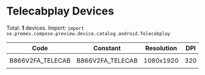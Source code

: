 # Telecabplay Devices

Total: **1** devices. Import: `import se.premex.compose.preview.device.catalog.android.Telecabplay`

| Code | Constant | Resolution | DPI | Compose Spec | Preview Usage |
|------|----------|------------|-----|-------------|---------------|
| B866V2FA_TELECAB | B866V2FA_TELECAB | 1080x1920 | 320 | `spec:width=1080px,height=1920px,dpi=320` | `@Preview(device = Telecabplay.B866V2FA_TELECAB)` |

<!-- Generated automatically. Do not edit manually. -->
